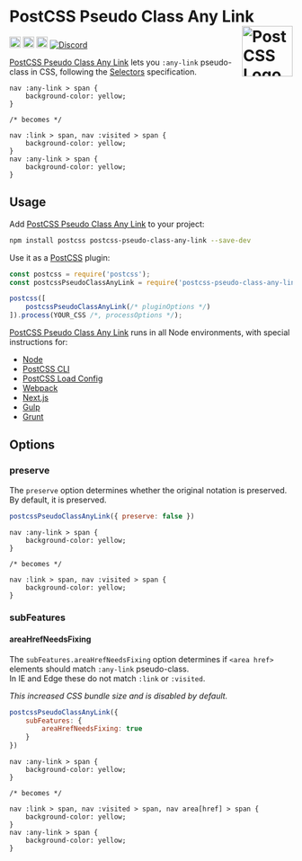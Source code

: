 # PostCSS Pseudo Class Any Link [<img src="https://postcss.github.io/postcss/logo.svg" alt="PostCSS Logo" width="90" height="90" align="right">][PostCSS]

[<img alt="npm version" src="https://img.shields.io/npm/v/postcss-pseudo-class-any-link.svg" height="20">][npm-url] [<img alt="CSS Standard Status" src="https://cssdb.org/images/badges/any-link-pseudo-class.svg" height="20">][css-url] [<img alt="Build Status" src="https://github.com/csstools/postcss-plugins/workflows/test/badge.svg" height="20">][cli-url] [<img alt="Discord" src="https://shields.io/badge/Discord-5865F2?logo=discord&logoColor=white">][discord]

[PostCSS Pseudo Class Any Link] lets you `:any-link` pseudo-class in CSS,
following the [Selectors] specification.

```pcss
nav :any-link > span {
	background-color: yellow;
}

/* becomes */

nav :link > span, nav :visited > span {
	background-color: yellow;
}
nav :any-link > span {
	background-color: yellow;
}
```

## Usage

Add [PostCSS Pseudo Class Any Link] to your project:

```bash
npm install postcss postcss-pseudo-class-any-link --save-dev
```

Use it as a [PostCSS] plugin:

```js
const postcss = require('postcss');
const postcssPseudoClassAnyLink = require('postcss-pseudo-class-any-link');

postcss([
	postcssPseudoClassAnyLink(/* pluginOptions */)
]).process(YOUR_CSS /*, processOptions */);
```

[PostCSS Pseudo Class Any Link] runs in all Node environments, with special
instructions for:

- [Node](INSTALL.md#node)
- [PostCSS CLI](INSTALL.md#postcss-cli)
- [PostCSS Load Config](INSTALL.md#postcss-load-config)
- [Webpack](INSTALL.md#webpack)
- [Next.js](INSTALL.md#nextjs)
- [Gulp](INSTALL.md#gulp)
- [Grunt](INSTALL.md#grunt)

## Options

### preserve

The `preserve` option determines whether the original notation
is preserved. By default, it is preserved.

```js
postcssPseudoClassAnyLink({ preserve: false })
```

```pcss
nav :any-link > span {
	background-color: yellow;
}

/* becomes */

nav :link > span, nav :visited > span {
	background-color: yellow;
}
```

### subFeatures

#### areaHrefNeedsFixing

The `subFeatures.areaHrefNeedsFixing` option determines if `<area href>` elements should match `:any-link` pseudo-class.<br>
In IE and Edge these do not match `:link` or `:visited`.

_This increased CSS bundle size and is disabled by default._

```js
postcssPseudoClassAnyLink({
	subFeatures: {
		areaHrefNeedsFixing: true
	}
})
```

```pcss
nav :any-link > span {
	background-color: yellow;
}

/* becomes */

nav :link > span, nav :visited > span, nav area[href] > span {
	background-color: yellow;
}
nav :any-link > span {
	background-color: yellow;
}
```

[cli-url]: https://github.com/csstools/postcss-plugins/actions/workflows/test.yml?query=workflow/test
[css-url]: https://cssdb.org/#any-link-pseudo-class
[discord]: https://discord.gg/bUadyRwkJS
[npm-url]: https://www.npmjs.com/package/postcss-pseudo-class-any-link

[PostCSS]: https://github.com/postcss/postcss
[PostCSS Pseudo Class Any Link]: https://github.com/csstools/postcss-plugins/tree/main/plugins/postcss-pseudo-class-any-link
[Selectors]: https://www.w3.org/TR/selectors-4/#the-any-link-pseudo
